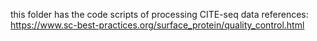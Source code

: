 this folder has the code scripts of processing CITE-seq data
references: https://www.sc-best-practices.org/surface_protein/quality_control.html 
